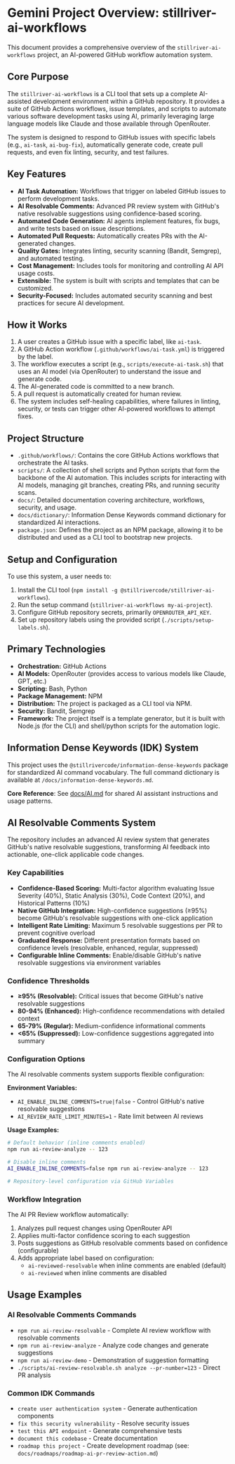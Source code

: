 # Gemini Project Overview: stillriver-ai-workflows

This document provides a comprehensive overview of the `stillriver-ai-workflows` project, an AI-powered GitHub workflow automation system.

## Core Purpose

The `stillriver-ai-workflows` is a CLI tool that sets up a complete AI-assisted development environment within a GitHub repository. It provides a suite of GitHub Actions workflows, issue templates, and scripts to automate various software development tasks using AI, primarily leveraging large language models like Claude and those available through OpenRouter.

The system is designed to respond to GitHub issues with specific labels (e.g., `ai-task`, `ai-bug-fix`), automatically generate code, create pull requests, and even fix linting, security, and test failures.

## Key Features

*   **AI Task Automation:** Workflows that trigger on labeled GitHub issues to perform development tasks.
*   **AI Resolvable Comments:** Advanced PR review system with GitHub's native resolvable suggestions using confidence-based scoring.
*   **Automated Code Generation:** AI agents implement features, fix bugs, and write tests based on issue descriptions.
*   **Automated Pull Requests:** Automatically creates PRs with the AI-generated changes.
*   **Quality Gates:** Integrates linting, security scanning (Bandit, Semgrep), and automated testing.
*   **Cost Management:** Includes tools for monitoring and controlling AI API usage costs.
*   **Extensible:** The system is built with scripts and templates that can be customized.
*   **Security-Focused:** Includes automated security scanning and best practices for secure AI development.

## How it Works

1.  A user creates a GitHub issue with a specific label, like `ai-task`.
2.  A GitHub Action workflow (`.github/workflows/ai-task.yml`) is triggered by the label.
3.  The workflow executes a script (e.g., `scripts/execute-ai-task.sh`) that uses an AI model (via OpenRouter) to understand the issue and generate code.
4.  The AI-generated code is committed to a new branch.
5.  A pull request is automatically created for human review.
6.  The system includes self-healing capabilities, where failures in linting, security, or tests can trigger other AI-powered workflows to attempt fixes.

## Project Structure

*   `.github/workflows/`: Contains the core GitHub Actions workflows that orchestrate the AI tasks.
*   `scripts/`: A collection of shell scripts and Python scripts that form the backbone of the AI automation. This includes scripts for interacting with AI models, managing git branches, creating PRs, and running security scans.
*   `docs/`: Detailed documentation covering architecture, workflows, security, and usage.
*   `docs/dictionary/`: Information Dense Keywords command dictionary for standardized AI interactions.
*   `package.json`: Defines the project as an NPM package, allowing it to be distributed and used as a CLI tool to bootstrap new projects.

## Setup and Configuration

To use this system, a user needs to:

1.  Install the CLI tool (`npm install -g @stillrivercode/stillriver-ai-workflows`).
2.  Run the setup command (`stillriver-ai-workflows my-ai-project`).
3.  Configure GitHub repository secrets, primarily `OPENROUTER_API_KEY`.
4.  Set up repository labels using the provided script (`./scripts/setup-labels.sh`).

## Primary Technologies

*   **Orchestration:** GitHub Actions
*   **AI Models:** OpenRouter (provides access to various models like Claude, GPT, etc.)
*   **Scripting:** Bash, Python
*   **Package Management:** NPM
*   **Distribution:** The project is packaged as a CLI tool via NPM.
*   **Security:** Bandit, Semgrep
*   **Framework:** The project itself is a template generator, but it is built with Node.js (for the CLI) and shell/python scripts for the automation logic.

## Information Dense Keywords (IDK) System

This project uses the `@stillrivercode/information-dense-keywords` package for standardized AI command vocabulary. The full command dictionary is available at `/docs/information-dense-keywords.md`.

**Core Reference**: See [docs/AI.md](docs/AI.md) for shared AI assistant instructions and usage patterns.

## AI Resolvable Comments System

The repository includes an advanced AI review system that generates GitHub's native resolvable suggestions, transforming AI feedback into actionable, one-click applicable code changes.

### Key Capabilities

*   **Confidence-Based Scoring:** Multi-factor algorithm evaluating Issue Severity (40%), Static Analysis (30%), Code Context (20%), and Historical Patterns (10%)
*   **Native GitHub Integration:** High-confidence suggestions (≥95%) become GitHub's resolvable suggestions with one-click application
*   **Intelligent Rate Limiting:** Maximum 5 resolvable suggestions per PR to prevent cognitive overload
*   **Graduated Response:** Different presentation formats based on confidence levels (resolvable, enhanced, regular, suppressed)
*   **Configurable Inline Comments:** Enable/disable GitHub's native resolvable suggestions via environment variables

### Confidence Thresholds

*   **≥95% (Resolvable):** Critical issues that become GitHub's native resolvable suggestions
*   **80-94% (Enhanced):** High-confidence recommendations with detailed context
*   **65-79% (Regular):** Medium-confidence informational comments
*   **<65% (Suppressed):** Low-confidence suggestions aggregated into summary

### Configuration Options

The AI resolvable comments system supports flexible configuration:

**Environment Variables:**
- `AI_ENABLE_INLINE_COMMENTS=true|false` - Control GitHub's native resolvable suggestions
- `AI_REVIEW_RATE_LIMIT_MINUTES=1` - Rate limit between AI reviews

**Usage Examples:**
```bash
# Default behavior (inline comments enabled)
npm run ai-review-analyze -- 123

# Disable inline comments
AI_ENABLE_INLINE_COMMENTS=false npm run ai-review-analyze -- 123

# Repository-level configuration via GitHub Variables
```

### Workflow Integration

The AI PR Review workflow automatically:
1. Analyzes pull request changes using OpenRouter API
2. Applies multi-factor confidence scoring to each suggestion
3. Posts suggestions as GitHub resolvable comments based on confidence (configurable)
4. Adds appropriate label based on configuration:
   - `ai-reviewed-resolvable` when inline comments are enabled (default)
   - `ai-reviewed` when inline comments are disabled

## Usage Examples

### AI Resolvable Comments Commands
- `npm run ai-review-resolvable` - Complete AI review workflow with resolvable comments
- `npm run ai-review-analyze` - Analyze code changes and generate suggestions
- `npm run ai-review-demo` - Demonstration of suggestion formatting
- `./scripts/ai-review-resolvable.sh analyze --pr-number=123` - Direct PR analysis

### Common IDK Commands
- `create user authentication system` - Generate authentication components
- `fix this security vulnerability` - Resolve security issues
- `test this API endpoint` - Generate comprehensive tests
- `document this codebase` - Create documentation
- `roadmap this project` - Create development roadmap (see: `docs/roadmaps/roadmap-ai-pr-review-action.md`)

